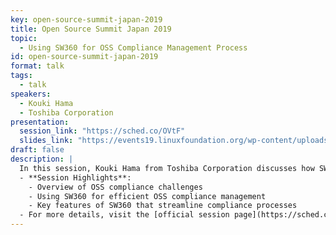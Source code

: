 ```yaml
---
key: open-source-summit-japan-2019
title: Open Source Summit Japan 2019
topic: 
  - Using SW360 for OSS Compliance Management Process
id: open-source-summit-japan-2019
format: talk
tags:
  - talk
speakers:
  - Kouki Hama
  - Toshiba Corporation
presentation: 
  session_link: "https://sched.co/OVtF"
  slides_link: "https://events19.linuxfoundation.org/wp-content/uploads/2018/07/OpenSourceSummitJapan_final.pdf"
draft: false
description: |
  In this session, Kouki Hama from Toshiba Corporation discusses how SW360 is utilized to manage open-source software (OSS) compliance. The session highlights the steps and processes necessary for managing OSS compliance in organizations and emphasizes the use of SW360 as a tool for tracking dependencies and ensuring proper license management.
  - **Session Highlights**:
    - Overview of OSS compliance challenges
    - Using SW360 for efficient OSS compliance management
    - Key features of SW360 that streamline compliance processes
  - For more details, visit the [official session page](https://sched.co/OVtF).
---
```

